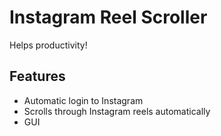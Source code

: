 # Instagram Reel Scroller

Helps productivity! 
 
## Features

- Automatic login to Instagram
- Scrolls through Instagram reels automatically
- GUI



